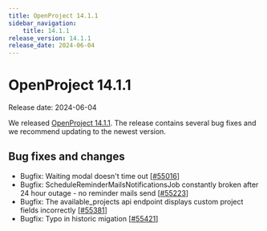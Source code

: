 ```yaml
---
title: OpenProject 14.1.1
sidebar_navigation:
    title: 14.1.1
release_version: 14.1.1
release_date: 2024-06-04
---
```


# OpenProject 14.1.1

Release date: 2024-06-04

We released [OpenProject 14.1.1](https://community.openproject.org/versions/2056).
The release contains several bug fixes and we recommend updating to the newest version.

<!--more-->

## Bug fixes and changes

<!-- Warning: Anything within the below lines will be automatically removed by the release script -->
<!-- BEGIN AUTOMATED SECTION -->

- Bugfix: Waiting modal doesn't time out \[[#55016](https://community.openproject.org/wp/55016)\]
- Bugfix: ScheduleReminderMailsNotificationsJob constantly broken after 24 hour outage - no reminder mails send \[[#55223](https://community.openproject.org/wp/55223)\]
- Bugfix: The available\_projects api endpoint displays custom project fields incorrectly \[[#55381](https://community.openproject.org/wp/55381)\]
- Bugfix: Typo in historic migation \[[#55421](https://community.openproject.org/wp/55421)\]

<!-- END AUTOMATED SECTION -->
<!-- Warning: Anything above this line will be automatically removed by the release script -->
